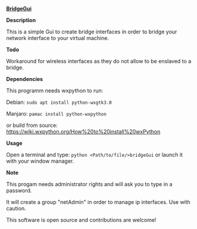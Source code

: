 <ins>**__BridgeGui__**</ins>

**Description**

This is a simple Gui to create bridge interfaces in order to bridge your network interface to your virtual machine.


**Todo**

Workaround for wireless interfaces as they do not allow to be enslaved to a bridge.


**Dependencies**

This programm needs wxpython to run:

Debian:
`sudo apt install python-wxgtk3.0`

Manjaro:
`pamac install python-wxpython`

or build from source:
https://wiki.wxpython.org/How%20to%20install%20wxPython

**Usage**

Open a terminal and type:
`python <Path/to/file/>bridgeGui`
or launch it with your window manager.


**Note**

This progam needs administrator rights and will ask you to type in a password.

It will create a group "netAdmin" in order to manage ip interfaces.
Use with caution.

This software is open source and contributions are welcome!


